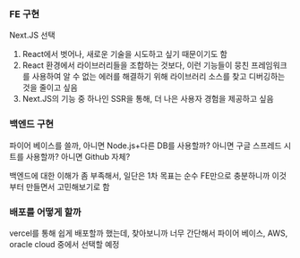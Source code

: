 ### FE 구현

Next.JS 선택

1. React에서 벗어나, 새로운 기술을 시도하고 싶기 때문이기도 함
2. React 환경에서 라이브러리들을 조합하는 것보다, 이런 기능들이 뭉친 프레임워크를 사용하여 알 수 없는 에러를 해결하기 위해 라이브러리 소스를 찾고 디버깅하는 것을 줄이고 싶음
3. Next.JS의 기능 중 하나인 SSR을 통해, 더 나은 사용자 경험을 제공하고 싶음

### 백엔드 구현

파이어 베이스를 쓸까, 아니면 Node.js+다른 DB를 사용할까? 아니면 구글 스프레드 시트를 사용할까? 아니면 Github 자체?

백엔드에 대한 이해가 좀 부족해서, 일단은 1차 목표는 순수 FE만으로 충분하니까 이것부터 만들면서 고민해보기로 함

### 배포를 어떻게 할까

vercel를 통해 쉽게 배포할까 했는데, 찾아보니까 너무 간단해서 파이어 베이스, AWS, oracle cloud 중에서 선택할 예정
